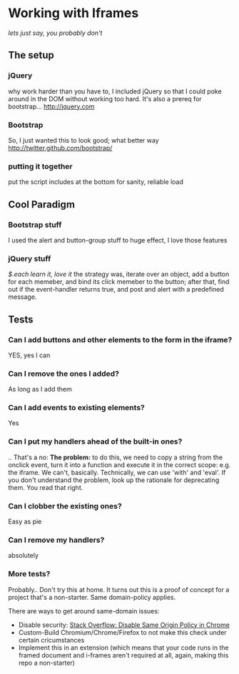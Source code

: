 # Working with Iframes
*lets just say, you probably don't*
## The setup
### jQuery

why work harder than you have to, I included jQuery so that I could poke around in the DOM without working too hard. It's also a prereq for bootstrap...
http://jquery.com

### Bootstrap

So, I just wanted this to look good; what better way
http://twitter.github.com/bootstrap/

### putting it together
put the script includes at the bottom for sanity, reliable load

## Cool Paradigm
### Bootstrap stuff
I used the alert and button-group stuff to huge effect, I love those features
### jQuery stuff
*$.each learn it, love it*
the strategy was, iterate over an object, add a button for each memeber, and bind its click memeber to the button;
after that, find out if the event-handler returns true, and post and alert with a predefined message.

## Tests
### Can I add buttons and other elements to the form in the iframe?
 YES, yes I can
### Can I remove the ones I added?
 As long as I add them
### Can I add events to existing elements?
 Yes
### Can I put my handlers ahead of the built-in ones? 
.. That's a no:
**The problem:** to do this, we need to copy a string from the onclick event, turn it into a function and execute it in the correct scope: e.g. the iframe. We can't, basically.  Technically, we can use 'with' and 'eval'. If you don't understand the problem, look up the rationale for deprecating them. You read that right.
### Can I clobber the existing ones?
Easy as pie
### Can I remove my handlers?
absolutely
### More tests?
Probably..  Don't try this at home. It turns out this is a proof of concept for a project that's a non-starter. Same domain-policy applies.

There are ways to get around same-domain issues:
- Disable security: [Stack Overflow: Disable Same Origin Policy in Chrome](http://stackoverflow.com/questions/3102819/disable-same-origin-policy-in-chrome)
- Custom-Build Chromium/Chrome/Firefox to not make this check under certain cricumstances
- Implement this in an extension (which means that your code runs in the framed document and i-frames aren't required at all, again, making this repo a non-starter)
